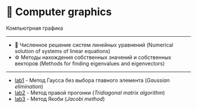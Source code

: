 # :abacus: Computer graphics
Компьютрная графика 
___
- 🚀 Численное решение систем линейных уравнений (Numerical solution of systems of linear equations)
- ⚙️ Методы нахождения собственных значений и собственных векторов (Methods for finding eigenvalues and eigenvectors)
___
- [lab1](https://github.com/TemaBlag/BSU/tree/main/computer_graphics/lab1) - Метод Гаусса без выбора главного элемента (_Gaussian elimination_)
- [lab2](https://github.com/TemaBlag/BSU/tree/main/computer_graphics/lab2) - Метод правой прогонки (_Tridiagonal matrix algorithm_)
- [lab3](https://github.com/TemaBlag/BSU/tree/main/computer_graphics/lab3) - Метод Якоби (_Jacobi method_)
